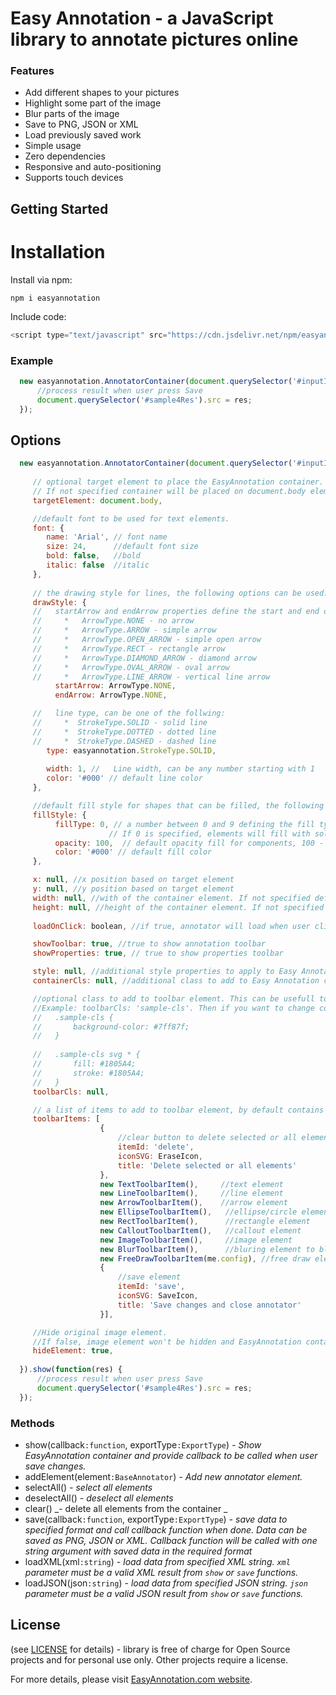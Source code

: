 # Easy Annotation - a JavaScript library to annotate pictures online

### Features
* Add different shapes to your pictures
* Highlight some part of the image
* Blur parts of the image
* Save to PNG, JSON or XML
* Load previously saved work
* Simple usage
* Zero dependencies
* Responsive and auto-positioning
* Supports touch devices

## Getting Started
# Installation

Install via npm:
```shell
npm i easyannotation
```

Include code:
```js
<script type="text/javascript" src="https://cdn.jsdelivr.net/npm/easyannotation"></script>
```
### Example

```javascript
  new easyannotation.AnnotatorContainer(document.querySelector('#inputImage')).show(function(res) {
      //process result when user press Save
      document.querySelector('#sample4Res').src = res;
  });
```
## Options
```javascript
  new easyannotation.AnnotatorContainer(document.querySelector('#inputImage'), {
     
     // optional target element to place the EasyAnnotation container.
     // If not specified container will be placed on document.body element.
     targetElement: document.body,

     //default font to be used for text elements.
     font: {
        name: 'Arial', // font name
        size: 24,      //default font size
        bold: false,   //bold
        italic: false  //italic
     },
    
     // the drawing style for lines, the following options can be used:
     drawStyle: {
     //   startArrow and endArrow properties define the start and end of lines, can be one of the follwing:
     //     *   ArrowType.NONE - no arrow
     //     *   ArrowType.ARROW - simple arrow
     //     *   ArrowType.OPEN_ARROW - simple open arrow
     //     *   ArrowType.RECT - rectangle arrow
     //     *   ArrowType.DIAMOND_ARROW - diamond arrow
     //     *   ArrowType.OVAL_ARROW - oval arrow
     //     *   ArrowType.LINE_ARROW - vertical line arrow
          startArrow: ArrowType.NONE, 
          endArrow: ArrowType.NONE,

     //   line type, can be one of the follwing:
     //     *  StrokeType.SOLID - solid line
     //     *  StrokeType.DOTTED - dotted line
     //     *  StrokeType.DASHED - dashed line
        type: easyannotation.StrokeType.SOLID,
        
        width: 1, //   Line width, can be any number starting with 1
        color: '#000' // default line color
     },

     //default fill style for shapes that can be filled, the following options can be used:
     fillStyle: {
          fillType: 0, // a number between 0 and 9 defining the fill type. 
                      // If 0 is specified, elements will fill with solid background.
          opacity: 100,  // default opacity fill for components, 100 - opaque, 0 - transparent
          color: '#000' // default fill color
     },

     x: null, //x position based on target element
     y: null, //y position based on target element
     width: null, //with of the container element. If not specified defaults to image width.
     height: null, //height of the container element. If not specified defaults to image height.
  
     loadOnClick: boolean, //if true, annotator will load when user click or tap on the image element

     showToolbar: true, //true to show annotation toolbar
     showProperties: true, // true to show properties toolbar

     style: null, //additional style properties to apply to Easy Annotation container element
     containerCls: null, //additional class to add to Easy Annotation container element

     //optional class to add to toolbar element. This can be usefull to add your own style to toolbar.
     //Example: toolbarCls: 'sample-cls'. Then if you want to change colors and backrgound you can do the following:
     //   .sample-cls {
     //       background-color: #7ff87f;
     //   }
    
     //   .sample-cls svg * {
     //       fill: #1805A4;
     //       stroke: #1805A4;
     //   }
     toolbarCls: null,

     // a list of items to add to toolbar element, by default contains the following items:
     toolbarItems: [
                    {
                        //clear button to delete selected or all elements
                        itemId: 'delete',
                        iconSVG: EraseIcon,
                        title: 'Delete selected or all elements'
                    },
                    new TextToolbarItem(),     //text element
                    new LineToolbarItem(),     //line element
                    new ArrowToolbarItem(),    //arrow element
                    new EllipseToolbarItem(),   //ellipse/circle element
                    new RectToolbarItem(),      //rectangle element
                    new CalloutToolbarItem(),   //callout element
                    new ImageToolbarItem(),     //image element
                    new BlurToolbarItem(),      //bluring element to blur parts of the image
                    new FreeDrawToolbarItem(me.config), //free draw element
                    {
                        //save element
                        itemId: 'save',
                        iconSVG: SaveIcon,
                        title: 'Save changes and close annotator'
                    }],

     //Hide original image element. 
     //If false, image element won't be hidden and EasyAnnotation container will be placed above the original image
     hideElement: true,
    
  }).show(function(res) {
      //process result when user press Save
      document.querySelector('#sample4Res').src = res;
  });
```

### Methods

* show(callback`:function`, exportType`:ExportType`) _- Show EasyAnnotation container and provide callback to be called when user save changes._
* addElement(element`:BaseAnnotator`) _- Add new annotator element._
* selectAll() _- select all elements_
* deselectAll() _- deselect all elements_
* clear() _- delete all elements from the container _
* save(callback`:function`, exportType`:ExportType`) _- save data to specified format and call callback function when done. 
Data can be saved as PNG, JSON or XML. Callback function will be called with one string argument with saved data in the required format_
* loadXML(xml`:string`) _- load data from specified XML string. `xml` parameter must be a valid XML result from `show` or `save` functions._
* loadJSON(json`:string`) _- load data from specified JSON string. `json` parameter must be a valid JSON result from `show` or `save` functions._

## License
(see [LICENSE](https://github.com/abeleuta/easyannotation/blob/master/LICENSE) for details) - library is free of charge for Open Source projects and for personal use only.
Other projects require a license.

For more details, please visit [EasyAnnotation.com website](http://easyannotation.com/).
